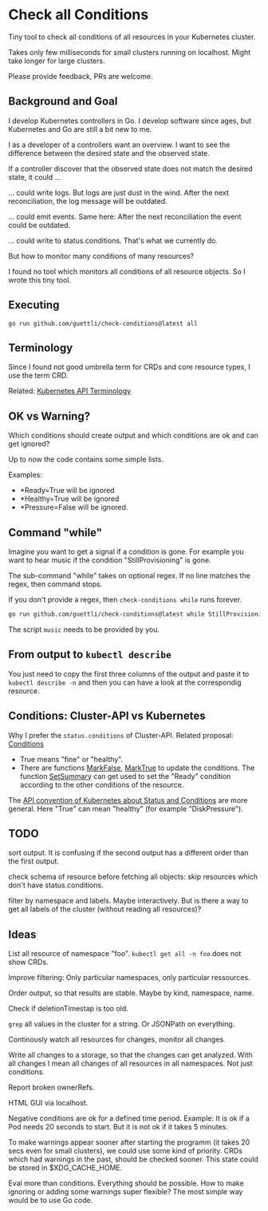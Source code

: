 # Check all Conditions

Tiny tool to check all conditions of all resources in your Kubernetes cluster.

Takes only few milliseconds for small clusters running on localhost. Might take longer for large clusters.

Please provide feedback, PRs are welcome.

## Background and Goal

I develop Kubernetes controllers in Go. I develop software since ages,
but Kubernetes and Go are still a bit new to me.

I as a developer of a controllers want an overview. I want to see the difference between
the desired state and the observed state.

If a controller discover that the observed state does not match the desired state,
it could ...

... could write logs. But logs are just dust in the wind. After the next reconciliation,
the log message will be outdated.

... could emit events. Same here: After the next reconciliation the event could be outdated.

... could write to status.conditions. That's what we currently do.

But how to monitor many conditions of many resources?

I found no tool which monitors all conditions of all resource objects. So I wrote this tiny tool.

## Executing

```
go run github.com/guettli/check-conditions@latest all
```

## Terminology

Since I found not good umbrella term for CRDs and core resource types, I use the term CRD.

Related: [Kubernetes API Terminology](https://kubernetes.io/docs/reference/using-api/api-concepts/#standard-api-terminology)

## OK vs Warning?

Which conditions should create output and which conditions are ok and can get ignored?

Up to now the code contains some simple lists.

Examples:

* *Ready=True will be ignored
* *Healthy=True will be ignored
* *Pressure=False will be ignored.

## Command "while"

Imagine you want to get a signal if a condition is gone. For example you want to hear music if the condition "StillProvisioning" is gone.

The sub-command "while" takes on optional regex. If no line matches the regex, then command stops.

If you don't provide a regex, then `check-conditions while` runs forever.

```bash
go run github.com/guettli/check-conditions@latest while StillProvisioning; music
```

The script `music` needs to be provided by you.

## From output to `kubectl describe`

You just need to copy the first three columns of the output and paste it to `kubectl describe -n` and then you can have a look at the correspondig resource.

## Conditions: Cluster-API vs Kubernetes

Why I prefer the `status.conditions` of Cluster-API. Related proposal: [Conditions](https://github.com/kubernetes-sigs/cluster-api/blob/main/docs/proposals/20200506-conditions.md)

* True means "fine" or "healthy".
* There are functions [MarkFalse](https://pkg.go.dev/sigs.k8s.io/cluster-api/util/conditions#MarkFalse), [MarkTrue](https://pkg.go.dev/sigs.k8s.io/cluster-api/util/conditions#MarkTrue) to update the conditions. The function [SetSummary](https://pkg.go.dev/sigs.k8s.io/cluster-api/util/conditions#SetSummary) can get used to set the "Ready" condition according to the other conditions of the resource.

The [API convention of Kubernetes about Status and Conditions](https://github.com/kubernetes/community/blob/master/contributors/devel/sig-architecture/api-conventions.md#typical-status-properties) are more general. Here "True" can mean "healthy" (for example "DiskPressure").

## TODO

sort output. It is confusing if the second output has a different order than the first output.

check schema of resource before fetching all objects: skip resources which don't have status.conditions.

filter by namespace and labels. Maybe interactively. But is there a way to get all labels of the cluster (without reading all resources)?

## Ideas

List all resource of namespace "foo". `kubectl get all -n foo` does not show CRDs.

Improve filtering: Only particular namespaces, only particular ressources.

Order output, so that results are stable. Maybe by kind, namespace, name.

Check if deletionTimestap is too old.

`grep` all values in the cluster for a string. Or JSONPath on everything.

Continously watch all resources for changes, monitor all changes.

Write all changes to a storage, so that the changes can get analyzed. With
all changes I mean all changes of all resources in all namespaces.
Not just conditions.

Report broken ownerRefs.

HTML GUI via localhost.

Negative conditions are ok for a defined time period.
Example: It is ok if a Pod needs 20 seconds to start.
But it is not ok if it takes 5 minutes.

To make warnings appear sooner after starting the programm
(it takes 20 secs even for small clusters), we could
use some kind of priority. CRDs which had warnings in the past, should
be checked sooner. This state could be stored in $XDG_CACHE_HOME.

Eval more than conditions. Everything should be possible.
How to make ignoring or adding some warnings super flexible?
The most simple way would be to use Go code.
